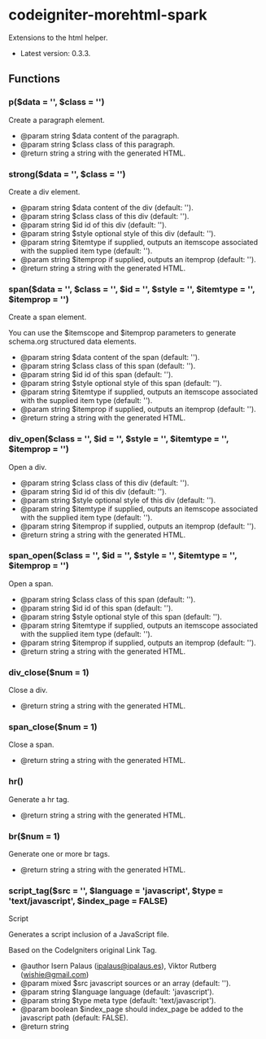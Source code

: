 codeigniter-morehtml-spark
==========================

Extensions to the html helper.

* Latest version: 0.3.3.

## Functions

### p($data = '', $class = '')

Create a paragraph element.

 * @param string $data content of the paragraph.
 * @param string $class class of this paragraph.
 * @return string a string with the generated HTML.

### strong($data = '', $class = '')

Create a div element.

 * @param string $data content of the div (default: '').
 * @param string $class class of this div (default: '').
 * @param string $id id of this div (default: '').
 * @param string $style optional style of this div (default: '').
 * @param string $itemtype if supplied, outputs an itemscope associated with the supplied item type (default: '').
 * @param string $itemprop if supplied, outputs an itemprop (default: '').
 * @return string a string with the generated HTML.

### span($data = '', $class = '', $id = '', $style = '', $itemtype = '', $itemprop = '')

Create a span element.

You can use the $itemscope and $itemprop parameters to generate schema.org structured data elements.

 * @param string $data content of the span (default: '').
 * @param string $class class of this span (default: '').
 * @param string $id id of this span (default: '').
 * @param string $style optional style of this span (default: '').
 * @param string $itemtype if supplied, outputs an itemscope associated with the supplied item type (default: '').
 * @param string $itemprop if supplied, outputs an itemprop (default: '').
 * @return string a string with the generated HTML.

### div_open($class = '', $id = '', $style = '', $itemtype = '', $itemprop = '')

Open a div.

 * @param string $class class of this div (default: '').
 * @param string $id id of this div (default: '').
 * @param string $style optional style of this div (default: '').
 * @param string $itemtype if supplied, outputs an itemscope associated with the supplied item type (default: '').
 * @param string $itemprop if supplied, outputs an itemprop (default: '').
 * @return string a string with the generated HTML.

### span_open($class = '', $id = '', $style = '', $itemtype = '', $itemprop = '')

Open a span.

 * @param string $class class of this span (default: '').
 * @param string $id id of this span (default: '').
 * @param string $style optional style of this span (default: '').
 * @param string $itemtype if supplied, outputs an itemscope associated with the supplied item type (default: '').
 * @param string $itemprop if supplied, outputs an itemprop (default: '').
 * @return string a string with the generated HTML.

### div_close($num = 1)

Close a div.

 * @return string a string with the generated HTML.

### span_close($num = 1)

Close a span.

 * @return string a string with the generated HTML.

### hr()

Generate a hr tag.

 * @return string a string with the generated HTML.

### br($num = 1)

Generate one or more br tags.

 * @return string a string with the generated HTML.

### script_tag($src = '', $language = 'javascript', $type = 'text/javascript', $index_page = FALSE)

Script

Generates a script inclusion of a JavaScript file.

Based on the CodeIgniters original Link Tag.

 * @author Isern Palaus (ipalaus@ipalaus.es), Viktor Rutberg (wishie@gmail.com)
 * @param mixed $src javascript sources or an array (default: '').
 * @param string $language language (default: 'javascript').
 * @param string $type meta type (default: 'text/javascript').
 * @param boolean $index_page should index_page be added to the javascript path (default: FALSE).
 * @return string
